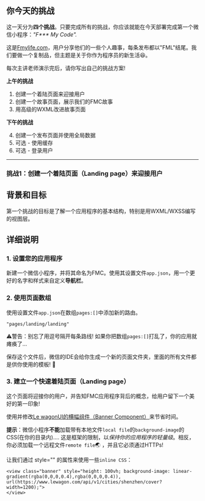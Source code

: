 ## 你今天的挑战

这一天分为**四个挑战**。只要完成所有的挑战，你应该就能在今天部署完成第一个微信小程序：_"F*** My Code"._

这是[Fmylife.com](https://fmylife.com)，用户分享他们的一些个人趣事，每条发布都以"FML"结尾。我们要做一个复制品，但主题是关于你作为程序员的新生活😆。

每次主讲老师演示完后，请你写出自己的挑战方案!

**上午的挑战**

1. 创建一个着陆页面来迎接用户
2. 创建一个故事页面，展示我们的FMC故事
3. 用高级的WXML改进故事页面

**下午的挑战**

4. 创建一个发布页面并使用全局数据
5. 可选 - 使用缓存
6. 可选 - 登录用户

---

### 挑战1：创建一个着陆页面（Landing page）来迎接用户

## 背景和目标

第一个挑战的目标是了解一个应用程序的基本结构，特别是用WXML/WXSS编写的视图层。

## 详细说明

### 1. 设置您的应用程序

新建一个微信小程序，并将其命名为FMC。使用其设置文件`app.json`，用一个更好的名字和样式来自定义**导航栏**。

### 2. 使用页面数组

使用设置文件`app.json`在数组`pages:[]`中添加新的路由。

```
"pages/landing/landing"
```

⚠️警告：别忘了用逗号隔开每条路线! 如果你把数组`pages:[]`打乱了，你的应用就瘫痪了...

保存这个文件后，微信的IDE会给你生成一个新的页面文件夹，里面的所有文件都是供你使用的模板! 👏


### 3. 建立一个快速着陆页面（Landing page）

这个页面将迎接你的用户，并告知FMC应用程序背后的概念，给用户留下一个美好的第一印象!

使用并修改[Le wagonUI的横幅组件（Banner Component）](https://uikit.lewagon.com/documentation#banner)来节省时间。

**提示**：微信小程序**不能**加载带有本地文件`local file`的`background-image`的CSS(在你的目录内)....
这是框架的限制，以*保持你的应用程序的轻量级*。相反，你必须加载一个远程文件`remote file`🌏 ，并且它必须通过HTTPs!

让我们通过 style="" 的属性来使用一些`inline CSS`：

```
<view class="banner" style="height: 100vh; background-image: linear-gradient(rgba(0,0,0,0.4),rgba(0,0,0,0.4)), url(https://www.lewagon.com/api/v1/cities/shenzhen/cover?width=1200);">
</view>
```

